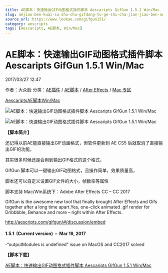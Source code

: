```yaml
---
title: AE脚本：快速输出GIF动图格式插件脚本 Aescaripts GifGun 1.5.1 Win/Mac
slug: aejiao-ben-kuai-su-shu-chu-gifdong-tu-ge-shi-cha-jian-jiao-ben-aescaripts-gifgun-1-5-1-win-mac
source_url: https://www.lookae.com/gifgun151/
category: aescripts
tags: [Aescaripts, AE脚本, Win/Mac]
---
```

# AE脚本：快速输出GIF动图格式插件脚本 Aescaripts GifGun 1.5.1 Win/Mac

2017/03/27 12:47

作者：大众脸
分类：[AE插件](https://www.lookae.com/after-effects/aechajian/) / [AE脚本](https://www.lookae.com/after-effects/aescripts/) / [After Effects](https://www.lookae.com/after-effects/) / [Mac 专区](https://www.lookae.com/mac-osx/)

[Aescaripts](https://www.lookae.com/tag/aescaripts/)[AE脚本](https://www.lookae.com/tag/ae%e8%84%9a%e6%9c%ac/)[Win/Mac](https://www.lookae.com/tag/winmac/)

![AE脚本：快速输出GIF动图格式插件脚本 Aescaripts GifGun 1.5.1 Win/Mac](https://www.lookae.com/wp-content/uploads/2015/12/gifguntitle_1.jpg "AE脚本：快速输出GIF动图格式插件脚本 Aescaripts GifGun 1.5.1 Win/Mac-LookAE.com")

![AE脚本：快速输出GIF动图格式插件脚本 Aescaripts GifGun 1.5.1 Win/Mac](http://d1ro2iqpjs8lwo.cloudfront.net/media/wysiwyg/ns/GifGun/0_mainInterface_.gif "AE脚本：快速输出GIF动图格式插件脚本 Aescaripts GifGun 1.5.1 Win/Mac-LookAE.com")

**【脚本简介】**

还记得以前AE能直接输出GIF动画格式，但软件更新到 AE CS5 后就取消了直接输出GIF的功能，

其实很多时候还是会用到输出GIF格式的这个格式，

GifGun 脚本可以一键输出GIF动图格式，且操作简单，效果质量高，

脚本还可以自定义设置GIF文件的大小，帧数率等属性

脚本支持 Mac/Win系统下：Adobe After Effects CC – CC 2017

GifGun is the awesome new tool that finally brought After Effects and Gifs together after a long time apart.Yes, one-click animated .gif render for Dribbbble, Behance and more – right within After Effects.

http://aescripts.com/gifgun/#/discussion/embed

#### 1.5.1  (Current version)  –  Mar 19, 2017

-“outputModules is undefined” issue on MacOS and CC2017 solved

**【脚本下载】**

[AE脚本：快速输出GIF动图格式插件脚本 Aescaripts GifGun 1.5.1 Win/Mac](https://lookae.ctfile.com/fs/2MU185941558)
